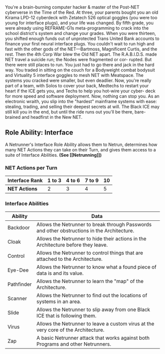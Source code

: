 You're a brain-burning computer hacker & master of the Post-NET cyberverse in the Time of the Red. At three, your parents bought you an old Kirama LPD-12 cyberdeck with Zetatech 526 optical goggles (you were too young for interface plugs), and your life was changed. By fifth grade, you were already using REFRAME-G1s meta-programming to crack into the school district's system and change your grades. When you were thirteen, you shifted enough funds out of unprotected Trans United Bank accounts to finance your first neural interface plugs. You couldn't wait to run high and fast with the other gods of the NET—Bartmoss, Magnificent Curtis, and the rest. Then the 4th Corp War blew the Old NET apart. The R.A.B.I.D.S. made NET travel a suicide run; the Nodes were fragmented or cor- rupted. But there were still places to run. You just had to go there and jack in the hard way. You traded in sitting on the couch for a Bodyweight combat bodysuit and Virtuality 5 interface goggles to mesh NET with Meatspace. The systems you cracked were smaller, but even deadlier. Now, you're really part of a team, with Solos to cover your back, Medtechs to restart your heart if the ICE gets you, and Techs to help you hot-wire your cyber- deck for more speed and software deployment. Now, nothing can stop you. As an electronic wraith, you slip into the "hardest" mainframe systems with ease: stealing, trading, and selling their deepest secrets at will. The Black ICE may still kill you in the end, but until the ride runs out you'll be there, bare-brained and headfirst in the New NET.
## Role Ability: Interface
A Netrunner's Interface Role Ability allows them to Netrun, determines how many NET Actions they can take
on their Turn, and gives them access to a suite of Interface Abilities. **(See [[Netrunning]])**
### NET Actions per Turn

| Interface Rank  | 1 to 3 | 4 to 6 | 7 to 9 | 10  |
| --------------- | ------ | ------ | ------ | --- |
| **NET Actions** | 2      | 3      | 4      | 5   |
### Interface Abilities

| Ability    | Data                                                                                        |
| ---------- | ------------------------------------------------------------------------------------------- |
| Backdoor   | Allows the Netrunner to break through Passwords and other obstructions in the Architecture. |
| Cloak      | Allows the Netrunner to hide their actions in the Architecture before they leave.           |
| Control    | Allows the Netrunner to control things that are attached to the Architecture.               |
| Eye-Dee    | Allows the Netrunner to know what a found piece of data is and its value.                   |
| Pathfinder | Allows the Netrunner to learn the "map" of the Architecture.                                |
| Scanner    | Allows the Netrunner to find out the locations of systems in an area.                       |
| Slide      | Allows the Netrunner to slip away from one Black ICE that is following them.                |
| Virus      | Allows the Netrunner to leave a custom virus at the very core of the Architecture.          |
| Zap        | A basic Netrunner attack that works against both Programs and other Netrunners.             |

